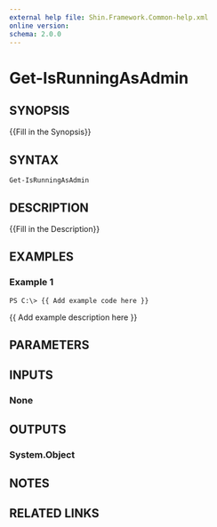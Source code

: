 ```yaml
---
external help file: Shin.Framework.Common-help.xml
online version: 
schema: 2.0.0
---
```


# Get-IsRunningAsAdmin

## SYNOPSIS
{{Fill in the Synopsis}}

## SYNTAX

```
Get-IsRunningAsAdmin
```

## DESCRIPTION
{{Fill in the Description}}

## EXAMPLES

### Example 1
```
PS C:\> {{ Add example code here }}
```

{{ Add example description here }}

## PARAMETERS

## INPUTS

### None


## OUTPUTS

### System.Object

## NOTES

## RELATED LINKS

